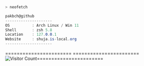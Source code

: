 ```zsh
> neofetch
```



```csharp
pakbch@github
---------------------
OS          : Arch Linux / Win 11
Shell       : zsh 5.8
Location    : 127.0.0.1
Website     : shuja.is-local.org
---------------------
```
=======================
=======================![Visitor Count](https://profile-counter.glitch.me/pakbch/count.svg)=======================
